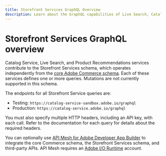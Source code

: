 ```yaml
---
title: Storefront Services GraphQL Overview
description: Learn about the GraphQL capabilities of Live Search, Catalog Service, and Product Recommendations
---
```


# Storefront Services GraphQL overview

Catalog Service, Live Search, and Product Recommendations services contribute to the Storefront Services schema, which operates independently from the [core Adobe Commerce schema](https://developer.adobe.com/commerce/webapi/graphql/). Each of these services defines one or more queries. Mutations are not currently supported in this schema.

The endpoints for all Storefront Service queries are:

- Testing: `https://catalog-service-sandbox.adobe.io/graphql`
- Production: `https://catalog-service.adobe.io/graphql`

You must also specify multiple HTTP headers, including an API key, with each call. Refer to the documentation for each query for details about the required headers.

You can optionally use [API Mesh for Adobe Developer App Builder](https://developer.adobe.com/graphql-mesh-gateway/gateway/) to integrate the core Commerce schema, the Storefront Services schema, and third-party APIs. API Mesh requires an [Adobe I/O Runtime](https://developer.adobe.com/app-builder/docs/guides/) account.
